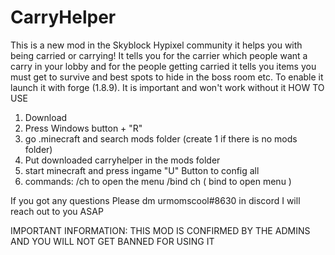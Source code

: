 # CarryHelper
This is a new mod in  the Skyblock Hypixel community it helps you with  being carried or   carrying! It tells you for the carrier which people want a carry in your lobby and for the  people getting carried it tells you items you must get to survive and best spots to hide in the boss room etc.
To enable it launch it with forge (1.8.9). It is important and won't work without it
HOW TO USE
1) Download
2) Press Windows button + "R" 
3) go .minecraft and search mods folder (create 1 if there is no mods folder)
4) Put downloaded carryhelper in the mods folder
5) start minecraft and press ingame "U" Button to config all
6) commands:
/ch      to open the menu
/bind ch   ( bind to open menu )

If you got any questions Please dm urmomscool#8630 in discord I will  reach out to you ASAP


IMPORTANT INFORMATION:
THIS MOD IS CONFIRMED BY THE ADMINS AND YOU WILL NOT GET BANNED  FOR USING IT
